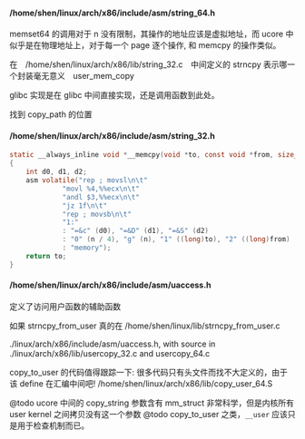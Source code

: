 #### /home/shen/linux/arch/x86/include/asm/string_64.h
memset64 的调用对于 n 没有限制，其操作的地址应该是虚拟地址，而 ucore 中似乎是在物理地址上，对于每一个 page 逐个操作,
和 memcpy 的操作类似。

在　/home/shen/linux/arch/x86/lib/string_32.c　中间定义的 strncpy 表示哪一个封装毫无意义　user_mem_copy

glibc 实现是在 glibc 中间直接实现，还是调用函数到此处。


找到 copy_path 的位置
#### /home/shen/linux/arch/x86/include/asm/string_32.h

```c
static __always_inline void *__memcpy(void *to, const void *from, size_t n)
{
	int d0, d1, d2;
	asm volatile("rep ; movsl\n\t"
		     "movl %4,%%ecx\n\t"
		     "andl $3,%%ecx\n\t"
		     "jz 1f\n\t"
		     "rep ; movsb\n\t"
		     "1:"
		     : "=&c" (d0), "=&D" (d1), "=&S" (d2)
		     : "0" (n / 4), "g" (n), "1" ((long)to), "2" ((long)from)
		     : "memory");
	return to;
}
```

#### /home/shen/linux/arch/x86/include/asm/uaccess.h
定义了访问用户函数的辅助函数

如果 strncpy_from_user 真的在
/home/shen/linux/lib/strncpy_from_user.c

./linux/arch/x86/include/asm/uaccess.h, with source in ./linux/arch/x86/lib/usercopy_32.c and usercopy_64.c


copy_to_user 的代码值得跟踪一下: 很多代码只有头文件而找不大定义的，由于该 define 在汇编中间吧!
/home/shen/linux/arch/x86/lib/copy_user_64.S

@todo ucore 中间的 copy_string 参数含有 mm_struct 非常科学，但是内核所有 user kernel 之间拷贝没有这一个参数
@todo copy_to_user 之类，`__user` 应该只是用于检查机制而已。
